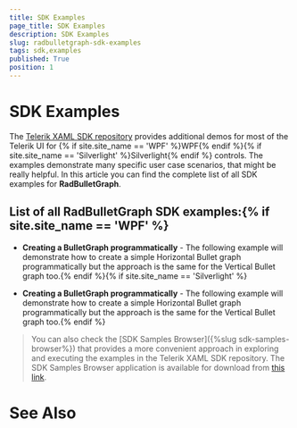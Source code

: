 ```yaml
---
title: SDK Examples
page_title: SDK Examples
description: SDK Examples
slug: radbulletgraph-sdk-examples
tags: sdk,examples
published: True
position: 1
---
```


# SDK Examples



The [Telerik XAML SDK repository](https://github.com/telerik/xaml-sdk/tree/master/) provides additional demos for most of the Telerik UI for {% if site.site_name == 'WPF' %}WPF{% endif %}{% if site.site_name == 'Silverlight' %}Silverlight{% endif %} controls. The examples demonstrate many specific user case scenarios, that might be really helpful. In this article you can find the complete list of all SDK examples for __RadBulletGraph__.

## List of all RadBulletGraph SDK examples:{% if site.site_name == 'WPF' %}

* __Creating a BulletGraph programmatically__ - The following example will demonstrate how to create a simple Horizontal Bullet graph programmatically but the approach is the same for the Vertical Bullet graph too.{% endif %}{% if site.site_name == 'Silverlight' %}

* __Creating a BulletGraph programmatically__ - The following example will demonstrate how to create a simple Horizontal Bullet graph programmatically but the approach is the same for the Vertical Bullet graph too.{% endif %}

>You can also check the [SDK Samples Browser]({%slug sdk-samples-browser%}) that provides a more convenient approach in exploring and executing the examples in the Telerik XAML SDK repository. The SDK Samples Browser application is available for download from [this link](http://demos.telerik.com/xaml-sdkbrowser/).

# See Also
